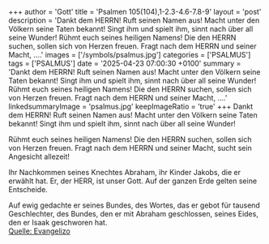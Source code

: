+++
author = 'Gott'
title = 'Psalmen 105(104),1-2.3-4.6-7.8-9'
layout = 'post'
description = 'Dankt dem HERRN! Ruft seinen Namen aus!  Macht unter den Völkern seine Taten bekannt! Singt ihm und spielt ihm,  sinnt nach über all seine Wunder!  Rühmt euch seines heiligen Namens!  Die den HERRN suchen, sollen sich von Herzen freuen. Fragt nach dem HERRN und seiner Macht,  ....'
images = ['/symbols/psalmus.jpg']
categories = ['PSALMUS']
tags = ['PSALMUS']
date = '2025-04-23 07:00:30 +0100'
summary = 'Dankt dem HERRN! Ruft seinen Namen aus!  Macht unter den Völkern seine Taten bekannt! Singt ihm und spielt ihm,  sinnt nach über all seine Wunder!  Rühmt euch seines heiligen Namens!  Die den HERRN suchen, sollen sich von Herzen freuen. Fragt nach dem HERRN und seiner Macht,  ....'
linkedsummaryImage = 'psalmus.jpg'
keepImageRatio = 'true'
+++
Dankt dem HERRN! Ruft seinen Namen aus! 
Macht unter den Völkern seine Taten bekannt!
Singt ihm und spielt ihm, 
sinnt nach über all seine Wunder!

Rühmt euch seines heiligen Namens! 
Die den HERRN suchen, sollen sich von Herzen freuen.
Fragt nach dem HERRN und seiner Macht, 
sucht sein Angesicht allezeit!

Ihr Nachkommen seines Knechtes Abraham, 
ihr Kinder Jakobs, die er erwählt hat.<!--more-->
Er, der HERR, ist unser Gott. 
Auf der ganzen Erde gelten seine Entscheide.

Auf ewig gedachte er seines Bundes, 
des Wortes, das er gebot für tausend Geschlechter,
des Bundes, den er mit Abraham geschlossen, 
seines Eides, den er Isaak geschworen hat.<br> [Quelle: Evangelizo](https://evangeliumtagfuertag.org/DE/gospel)